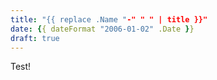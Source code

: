 ```yaml
---
title: "{{ replace .Name "-" " " | title }}"
date: {{ dateFormat "2006-01-02" .Date }}
draft: true
---
```


Test!